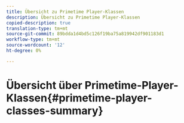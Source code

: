 ```yaml
---
title: Übersicht zu Primetime Player-Klassen
description: Übersicht zu Primetime Player-Klassen
copied-description: true
translation-type: tm+mt
source-git-commit: 89bdda1d4bd5c126f19ba75a819942df901183d1
workflow-type: tm+mt
source-wordcount: '12'
ht-degree: 0%

---
```



# Übersicht über Primetime-Player-Klassen{#primetime-player-classes-summary}
